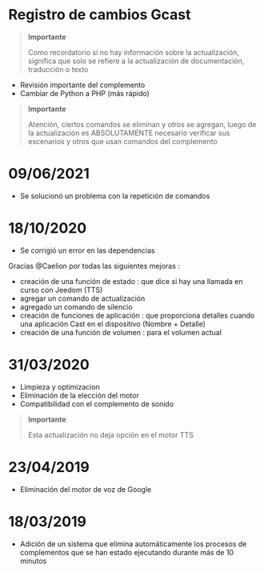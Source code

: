 # Registro de cambios Gcast

>**Importante**
>
>Como recordatorio si no hay información sobre la actualización, significa que solo se refiere a la actualización de documentación, traducción o texto

- Revisión importante del complemento 
- Cambiar de Python a PHP (más rápido)

>**Importante**
>
>Atención, ciertos comandos se eliminan y otros se agregan, luego de la actualización es ABSOLUTAMENTE necesario verificar sus escenarios y otros que usan comandos del complemento

# 09/06/2021

- Se solucionó un problema con la repetición de comandos

# 18/10/2020

- Se corrigió un error en las dependencias

Gracias @Caelion por todas las siguientes mejoras :

- creación de una función de estado : que dice si hay una llamada en curso con Jeedom (TTS)
- agregar un comando de actualización
- agregado un comando de silencio
- creación de funciones de aplicación : que proporciona detalles cuando una aplicación Cast en el dispositivo (Nombre + Detalle)
- creación de una función de volumen : para el volumen actual

# 31/03/2020

- Limpieza y optimizacion
- Eliminación de la elección del motor
- Compatibilidad con el complemento de sonido

>**Importante**
>
>Esta actualización no deja opción en el motor TTS


# 23/04/2019

- Eliminación del motor de voz de Google

# 18/03/2019

- Adición de un sistema que elimina automáticamente los procesos de complementos que se han estado ejecutando durante más de 10 minutos
